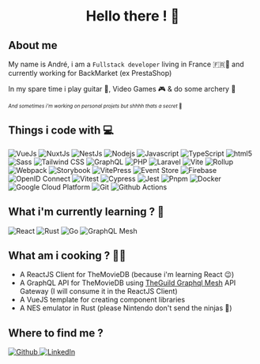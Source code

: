<!--
**aAmorim27/aAmorim27** is a ✨ _special_ ✨ repository because its `README.md` (this file) appears on your GitHub profile.

Here are some ideas to get you started:

- 🔭 I’m currently working on ...
- 🌱 I’m currently learning ...
- 👯 I’m looking to collaborate on ...
- 🤔 I’m looking for help with ...
- 💬 Ask me about ...
- 📫 How to reach me: ...
- 😄 Pronouns: ...
- ⚡ Fun fact: ...
-->
<h1 align="center">Hello there ! 👋</h1>

## About me
My name is André, i am a `Fullstack developer` living in France 🇫🇷🥖 and currently working for BackMarket (ex PrestaShop)

In my spare time i play guitar 🎸, Video Games 🎮 & do some archery 🏹  

<div style="font-size: 10px; display: inline-block;">
    <i>And sometimes i'm working on personal projets but shhhh thats a secret </i> 🤫
</div>

## Things i code with 💻
<div>
    <img alt="VueJs" src="https://img.shields.io/badge/VueJs-4FC08D?style=flat-square&logo=vue.js&logoColor=white" />
    <img alt="NuxtJs" src="https://img.shields.io/badge/NuxtJs-00DC82?style=flat-square&logo=nuxt.js&logoColor=white" />
    <img alt="NestJs" src="https://img.shields.io/badge/-NestJs-ea2845?style=flat-square&logo=nestjs&logoColor=white" />
    <img alt="Nodejs" src="https://img.shields.io/badge/-Nodejs-43853d?style=flat-square&logo=node.js&logoColor=white" />
    <img alt="Javascript" src="https://img.shields.io/badge/-Javascript-F7DF1E?style=flat-square&logo=javascript&logoColor=white" />
    <img alt="TypeScript" src="https://img.shields.io/badge/-TypeScript-007ACC?style=flat-square&logo=typescript&logoColor=white" />
    <img alt="html5" src="https://img.shields.io/badge/-HTML5-E34F26?style=flat-square&logo=html5&logoColor=white" />
    <img alt="Sass" src="https://img.shields.io/badge/-Sass-CC6699?style=flat-square&logo=sass&logoColor=white" />
    <img alt="Tailwind CSS" src="https://img.shields.io/badge/-Tailwind CSS-06B6D4?style=flat-square&logo=tailwindcss&logoColor=white" />
    <img alt="GraphQL" src="https://img.shields.io/badge/-GraphQL-E10098?style=flat-square&logo=graphql&logoColor=white" />
    <img alt="PHP" src="https://img.shields.io/badge/-PHP-777BB4?style=flat-square&logo=php&logoColor=white" />
    <img alt="Laravel" src="https://img.shields.io/badge/-Laravel-FF2D20?style=flat-square&logo=laravel&logoColor=white" />
    <img alt="Vite" src="https://img.shields.io/badge/-Vite-646CFF?style=flat-square&logo=vite&logoColor=white" />
    <img alt="Rollup" src="https://img.shields.io/badge/-Rollup-EC4A3F?style=flat-square&logo=rollup.js&logoColor=white" />
    <img alt="Webpack" src="https://img.shields.io/badge/-Webpack-8DD6F9?style=flat-square&logo=webpack&logoColor=white" /> 
    <img alt="Storybook" src="https://img.shields.io/badge/-Storybook-FF4785?style=flat-square&logo=storybook&logoColor=white" />
    <img alt="VitePress" src="https://img.shields.io/badge/-VitePress-5C73E7?style=flat-square&logo=vitepress&logoColor=white" />
    <img alt="Event Store" src="https://img.shields.io/badge/-Event Store-5AB552?style=flat-square&logo=eventstore&logoColor=white" />
    <img alt="Firebase" src="https://img.shields.io/badge/-Firebase-FFCA28?style=flat-square&logo=firebase&logoColor=white" />
    <img alt="OpenID Connect" src="https://img.shields.io/badge/-Open ID Connect-F78C40?style=flat-square&logo=openid&logoColor=white" />
    <img alt="Vitest" src="https://img.shields.io/badge/-Vitest-6E9F18?style=flat-square&logo=vitest&logoColor=white" />
    <img alt="Cypress" src="https://img.shields.io/badge/-Cypress-69D3A7?style=flat-square&logo=cypress&logoColor=white" />
    <img alt="Jest" src="https://img.shields.io/badge/-Jest-C21325?style=flat-square&logo=jest&logoColor=white" />
    <img alt="Pnpm" src="https://img.shields.io/badge/-Pnpm-F69220?style=flat-square&logo=pnpm&logoColor=white" />
    <img alt="Docker" src="https://img.shields.io/badge/-Docker-46a2f1?style=flat-square&logo=docker&logoColor=white" />
    <img alt="Google Cloud Platform" src="https://img.shields.io/badge/-Google_Cloud_Platform-1a73e8?style=flat-square&logo=google-cloud&logoColor=white" />
    <img alt="Git" src="https://img.shields.io/badge/-Git-F05032?style=flat-square&logo=git&logoColor=white" />
    <img alt="Github Actions" src="https://img.shields.io/badge/-Github_Actions-2088FF?style=flat-square&logo=github-actions&logoColor=white" />
</div>

## What i'm currently learning ? 🌱
<div>
    <img alt="React" src="https://img.shields.io/badge/-React-45b8d8?style=flat-square&logo=react&logoColor=white" />
    <img alt="Rust" src="https://img.shields.io/badge/-Rust-000000?style=flat-square&logo=rust&logoColor=white" />
    <img alt="Go" src="https://img.shields.io/badge/-Go-00ADD8?style=flat-square&logo=go&logoColor=white" />
    <img alt="GraphQL Mesh" src="https://img.shields.io/badge/-GraphQL Mesh-E10098?style=flat-square&logo=graphql&logoColor=white" />
</div>

## What am i cooking ? 🧑‍🍳
- A ReactJS Client for TheMovieDB (because i'm learning React 😉)
- A GraphQL API for TheMovieDB using [TheGuild Graphql Mesh](https://the-guild.dev/graphql/mesh) API Gateway (I will consume it in the ReactJS Client)
- A VueJS template for creating component libraries
- A NES emulator in Rust (please Nintendo don't send the ninjas 🥷)

## Where to find me ?
<a href="https://github.com/aAmorim27" target="_blank">
    <img alt="Github" src="https://img.shields.io/badge/GitHub-%2312100E.svg?&style=for-the-badge&logo=Github&logoColor=white" />
</a>
<a href="https://www.linkedin.com/in/andré-amorim-718458160/" target="_blank">
    <img alt="LinkedIn" src="https://img.shields.io/badge/linkedin-%230077B5.svg?&style=for-the-badge&logo=linkedin&logoColor=white" />
</a>
